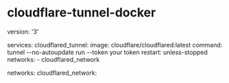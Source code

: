 # cloudflare-tunnel-docker

version: '3'

services:
  cloudflared_tunnel:
    image: cloudflare/cloudflared:latest
    command: tunnel --no-autoupdate run --token your token
    restart: unless-stopped
    networks:
      - cloudflared_network

networks:
  cloudflared_network:
    
